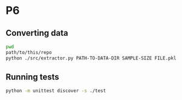 # P6

## Converting data

```sh
pwd
path/to/this/repo
python ./src/extractor.py PATH-TO-DATA-DIR SAMPLE-SIZE FILE.pkl
```

## Running tests

```sh
python -m unittest discover -s ./test
```